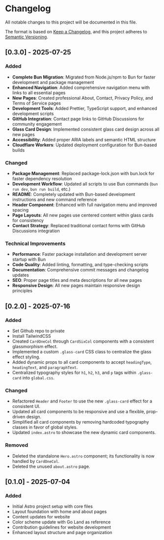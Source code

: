 # Changelog

All notable changes to this project will be documented in this file.

The format is based on [Keep a Changelog](https://keepachangelog.com/en/1.0.0/),
and this project adheres to [Semantic Versioning](https://semver.org/spec/v2.0.0.html).

## [0.3.0] - 2025-07-25

### Added
- **Complete Bun Migration**: Migrated from Node.js/npm to Bun for faster development and package management
- **Enhanced Navigation**: Added comprehensive navigation menu with links to all essential pages
- **New Pages**: Created professional About, Contact, Privacy Policy, and Terms of Service pages
- **Development Tools**: Added Prettier, TypeScript support, and enhanced development scripts
- **GitHub Integration**: Contact page links to GitHub Discussions for community engagement
- **Glass Card Design**: Implemented consistent glass card design across all new pages
- **Accessibility**: Added proper ARIA labels and semantic HTML structure
- **Cloudflare Workers**: Updated deployment configuration for Bun-based builds

### Changed
- **Package Management**: Replaced package-lock.json with bun.lock for faster dependency resolution
- **Development Workflow**: Updated all scripts to use Bun commands (`bun run dev`, `bun run build`, etc.)
- **README**: Completely updated with Bun-based development instructions and new command reference
- **Header Component**: Enhanced with full navigation menu and improved spacing
- **Page Layouts**: All new pages use centered content within glass cards for consistency
- **Contact Strategy**: Replaced traditional contact forms with GitHub Discussions integration

### Technical Improvements
- **Performance**: Faster package installation and development server startup with Bun
- **Code Quality**: Added linting, formatting, and type-checking scripts
- **Documentation**: Comprehensive commit messages and changelog updates
- **SEO**: Proper page titles and meta descriptions for all new pages
- **Responsive Design**: All new pages maintain responsive design principles

## [0.2.0] - 2025-07-16

### Added
- Set Github repo to private
- Install TailwindCSS
- Created `CardOneCol` through `CardSixCol` components with a consistent glassmorphism effect.
- Implemented a custom `.glass-card` CSS class to centralize the glass effect styling.
- Added dynamic props to all card components to accept `headingType`, `headingText`, and `paragraphText`.
- Centralized typography styles for `h1`, `h2`, `h3`, and `p` tags within `.glass-card` into `global.css`.

### Changed
- Refactored `Header` and `Footer` to use the new `.glass-card` effect for a consistent UI.
- Updated all card components to be responsive and use a flexible, prop-driven design.
- Simplified all card components by removing hardcoded typography classes in favor of global styles.
- Updated `index.astro` to showcase the new dynamic card components.

### Removed
- Deleted the standalone `Hero.astro` component; its functionality is now handled by `CardOneCol`.
- Deleted the unused `about.astro` page.

## [0.1.0] - 2025-07-04

### Added
- Initial Astro project setup with core files
- Layout foundation with home and about pages
- Content updates for website
- Color scheme update with Go Land as reference
- Contribution guidelines for website development
- Enhanced layout structure and page organization